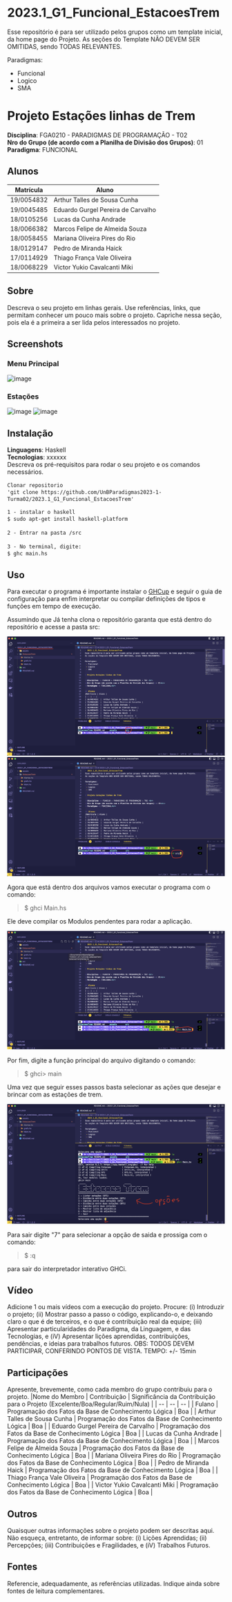 # 2023.1_G1_Funcional_EstacoesTrem
Esse repositório é para ser utilizado pelos grupos como um template inicial, da home page do Projeto.
As seções do Template NÃO DEVEM SER OMITIDAS, sendo TODAS RELEVANTES.

Paradigmas:
 - Funcional
 - Logico
 - SMA

# Projeto Estações linhas de Trem

**Disciplina**: FGA0210 - PARADIGMAS DE PROGRAMAÇÃO - T02 <br>
**Nro do Grupo (de acordo com a Planilha de Divisão dos Grupos)**: 01<br>
**Paradigma**: FUNCIONAL<br>

## Alunos
|Matrícula | Aluno |
| -- | -- |
| 19/0054832  |  Arthur Talles de Sousa Cunha |
| 19/0045485  |  Eduardo Gurgel Pereira de Carvalho |
| 18/0105256  |  Lucas da Cunha Andrade |
| 18/0066382  |  Marcos Felipe de Almeida Souza |
| 18/0058455  |  Mariana Oliveira Pires do Rio |
| 18/0129147  |  Pedro de Miranda Haick  |
| 17/0114929  |  Thiago França Vale Oliveira  |
| 18/0068229  |  Victor Yukio Cavalcanti Miki  |

## Sobre 
Descreva o seu projeto em linhas gerais. 
Use referências, links, que permitam conhecer um pouco mais sobre o projeto.
Capriche nessa seção, pois ela é a primeira a ser lida pelos interessados no projeto.

## Screenshots
### Menu Principal
![image](https://user-images.githubusercontent.com/51385738/236109427-b72b11ab-5500-4fd6-bea3-5b084d7de9f6.png)
### Estações
![image](https://user-images.githubusercontent.com/51385738/236109518-5e637a38-20b9-4208-89f2-c5cbcd41f0e0.png)
![image](https://user-images.githubusercontent.com/51385738/236109571-d3c8114c-ce14-4e35-9337-b6baf98081b9.png)



## Instalação 
**Linguagens**: Haskell<br>
**Tecnologias**: xxxxxx<br>
Descreva os pré-requisitos para rodar o seu projeto e os comandos necessários.
```
Clonar repositorio 
'git clone https://github.com/UnBParadigmas2023-1-Turma02/2023.1_G1_Funcional_EstacoesTrem'
```

```
1 - instalar o haskell
$ sudo apt-get install haskell-platform

2 - Entrar na pasta /src

3 - No terminal, digite:
$ ghc main.hs
```

## Uso 
Para executar o programa é importante instalar o [GHCup](https://www.haskell.org/ghcup/) e seguir o guia de configuração para enfim interpretar ou compilar definições de tipos e funções em tempo de execução.

Assumindo que Já tenha clona o repositório garanta que está dentro do repositório e acesse a pasta src:

![repositório](./assets/repositorio.png)
![source](./assets/source.png)

Agora que está dentro dos arquivos vamos executar o programa com o comando:

> $ ghci Main.hs

Ele deve compilar os Modulos pendentes para rodar a aplicação.

![repositório](./assets/executar.png)

Por fim, digite a função principal do arquivo digitando o comando:

> $ ghci> main

Uma vez que seguir esses passos basta selecionar as ações que desejar e brincar com as estações de trem.

![repositório](./assets/selecionar.png)

Para sair digite "7" para selecionar a opção de saida e prossiga com o comando:

> $ :q

para sair do interpretador interativo GHCi.

## Vídeo
Adicione 1 ou mais vídeos com a execução do projeto.
Procure: 
(i) Introduzir o projeto;
(ii) Mostrar passo a passo o código, explicando-o, e deixando claro o que é de terceiros, e o que é contribuição real da equipe;
(iii) Apresentar particularidades do Paradigma, da Linguagem, e das Tecnologias, e
(iV) Apresentar lições aprendidas, contribuições, pendências, e ideias para trabalhos futuros.
OBS: TODOS DEVEM PARTICIPAR, CONFERINDO PONTOS DE VISTA.
TEMPO: +/- 15min

## Participações
Apresente, brevemente, como cada membro do grupo contribuiu para o projeto.
|Nome do Membro | Contribuição | Significância da Contribuição para o Projeto (Excelente/Boa/Regular/Ruim/Nula) |
| -- | -- | -- |
| Fulano  |  Programação dos Fatos da Base de Conhecimento Lógica | Boa |
| Arthur Talles de Sousa Cunha  | Programação dos Fatos da Base de Conhecimento Lógica  | Boa |
| Eduardo Gurgel Pereira de Carvalho  | Programação dos Fatos da Base de Conhecimento Lógica  | Boa |
| Lucas da Cunha Andrade  | Programação dos Fatos da Base de Conhecimento Lógica  | Boa |
| Marcos Felipe de Almeida Souza  | Programação dos Fatos da Base de Conhecimento Lógica  | Boa |
| Mariana Oliveira Pires do Rio  | Programação dos Fatos da Base de Conhecimento Lógica  | Boa |
| Pedro de Miranda Haick  | Programação dos Fatos da Base de Conhecimento Lógica   | Boa |
| Thiago França Vale Oliveira  | Programação dos Fatos da Base de Conhecimento Lógica   | Boa |
| Victor Yukio Cavalcanti Miki  | Programação dos Fatos da Base de Conhecimento Lógica   | Boa |

## Outros 
Quaisquer outras informações sobre o projeto podem ser descritas aqui. Não esqueça, entretanto, de informar sobre:
(i) Lições Aprendidas;
(ii) Percepções;
(iii) Contribuições e Fragilidades, e
(iV) Trabalhos Futuros.

## Fontes
Referencie, adequadamente, as referências utilizadas.
Indique ainda sobre fontes de leitura complementares.
